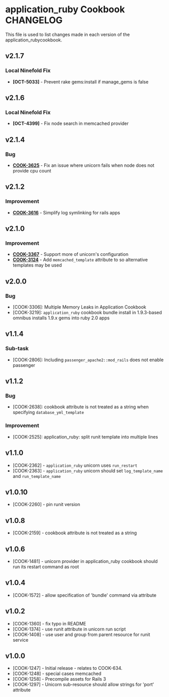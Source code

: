 application_ruby Cookbook CHANGELOG
===================================
This file is used to list changes made in each version of the application_rubycookbook.

v2.1.7
------
### Local Ninefold Fix
- **[OCT-5033]** - Prevent rake gems:install if manage_gems is false

v2.1.6
------
### Local Ninefold Fix
- **[OCT-4399]** - Fix node search in memcached provider

v2.1.4
------
### Bug
- **[COOK-3625](https://tickets.opscode.com/browse/COOK-3625)** - Fix an issue where unicorn fails when node does not provide cpu count


v2.1.2
------
### Improvement
- **[COOK-3616](https://tickets.opscode.com/browse/COOK-3616)** - Simplify log symlinking for rails apps

v2.1.0
------
### Improvement
- **[COOK-3367](https://tickets.opscode.com/browse/COOK-3367)** - Support more of unicorn's configuration
- **[COOK-3124](https://tickets.opscode.com/browse/COOK-3124)** - Add `memcached_template` attribute to so alternative templates may be used

v2.0.0
------
### Bug

- [COOK-3306]: Multiple Memory Leaks in Application Cookbook
- [COOK-3219]: `application_ruby` cookbook bundle install in 1.9.3-based omnibus installs 1.9.x gems into ruby 2.0 apps

v1.1.4
------
### Sub-task

- [COOK-2806]: Including `passenger_apache2::mod_rails` does not enable passenger

v1.1.2
------
### Bug

- [COOK-2638]: cookbook attribute is not treated as a string when specifying `database_yml_template`

### Improvement

- [COOK-2525]: application_ruby: split runit template into multiple lines

v1.1.0
------
- [COOK-2362] - `application_ruby` unicorn uses `run_restart`
- [COOK-2363] - `application_ruby` unicorn should set `log_template_name` and `run_template_name`

v1.0.10
-------
- [COOK-2260] - pin runit version

v1.0.8
------
- [COOK-2159] - cookbook attribute is not treated as a string

v1.0.6
------
- [COOK-1481] - unicorn provider in application_ruby cookbook should run its restart command as root

v1.0.4
------
- [COOK-1572] - allow specification of 'bundle' command via attribute

v1.0.2
------
- [COOK-1360] - fix typo in README
- [COOK-1374] - use runit attribute in unicorn run script
- [COOK-1408] - use user and group from parent resource for runit service

v1.0.0
------
- [COOK-1247] - Initial release - relates to COOK-634.
- [COOK-1248] - special cases memcached
- [COOK-1258] - Precompile assets for Rails 3
- [COOK-1297] - Unicorn sub-resource should allow strings for 'port' attribute
